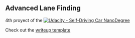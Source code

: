 ## Advanced Lane Finding

4th proyect of the [![Udacity - Self-Driving Car NanoDegree](https://s3.amazonaws.com/udacity-sdc/github/shield-carnd.svg)](http://www.udacity.com/drive)

Check out the [writeup template](https://github.com/oleurud/CarND-Advanced-Lane-Lines/blob/master/writeup.md)
